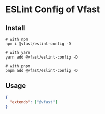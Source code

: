 # ESLint Config of Vfast

## Install

```shell
# with npm
npm i @vfast/eslint-config -D

# with yarn
yarn add @vfast/eslint-config -D

# with pnpm
pnpm add @vfast/eslint-config -D
```

## Usage

```json
{
  "extends": ["@vfast"]
}
```
